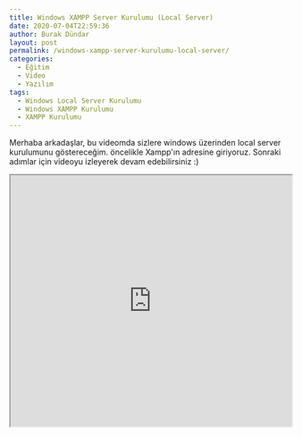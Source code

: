 ```yaml
---
title: Windows XAMPP Server Kurulumu (Local Server)
date: 2020-07-04T22:59:36
author: Burak Dündar
layout: post
permalink: /windows-xampp-server-kurulumu-local-server/
categories:
  - Eğitim
  - Video
  - Yazılım
tags:
  - Windows Local Server Kurulumu
  - Windows XAMPP Kurulumu
  - XAMPP Kurulumu
---
```

Merhaba arkadaşlar, bu videomda sizlere windows üzerinden local server kurulumunu göstereceğim. öncelikle Xampp'ın adresine giriyoruz. Sonraki adımlar için videoyu izleyerek devam edebilirsiniz :)

<iframe src="https://www.youtube.com/embed/EleDVp1XsO4" width="100%" height="450"></iframe>
